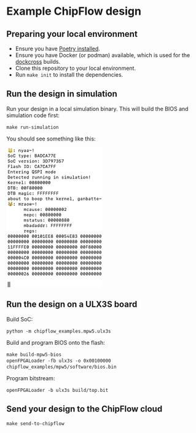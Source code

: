 # Example ChipFlow design

## Preparing your local environment

 - Ensure you have [Poetry installed](https://python-poetry.org/docs/#installation).
 - Ensure you have Docker (or podman) available, which is used for the 
   [dockcross](https://github.com/dockcross/dockcross) builds.
 - Clone this repository to your local environment.
 - Run `make init` to install the dependencies.

## Run the design in simulation

Run your design in a local simulation binary. 
This will build the BIOS and simulation code first:

```
make run-simulation
```

You should see something like this:

![Simulation output](docs/simulation-output.png)

## Run the design on a ULX3S board

Build SoC:

```
python -m chipflow_examples.mpw5.ulx3s
```

Build and program BIOS onto the flash:

```
make build-mpw5-bios
openFPGALoader -fb ulx3s -o 0x00100000 chipflow_examples/mpw5/software/bios.bin
```

Program bitstream:

```
openFPGALoader -b ulx3s build/top.bit
```

## Send your design to the ChipFlow cloud

```
make send-to-chipflow
```
